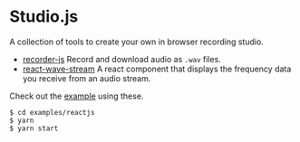 # Studio.js

A collection of tools to create your own in browser recording studio.

- [recorder-js](/recorder/README.md) Record and download audio as `.wav` files.
- [react-wave-stream](/react-wave-stream/README.md) A react component that displays the frequency data you receive from an audio stream.

Check out the [example](/examples/reactjs/README.md) using these.

```
$ cd examples/reactjs
$ yarn
$ yarn start
```
